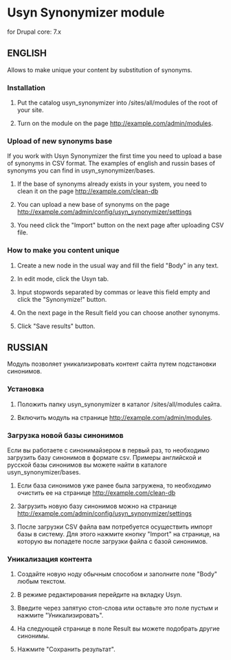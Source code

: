 # Usyn Synonymizer module

for Drupal core: 7.x

## ENGLISH


Allows to make unique your content by substitution of synonyms.


### Installation

1. Put the catalog usyn_synonymizer into /sites/all/modules of the root of your site.

2. Turn on the module on the page http://example.com/admin/modules.


### Upload of new synonyms base

If you work with Usyn Synonymizer the first time you need to upload a base of synonyms in CSV format. The examples of english and russin bases of synonyms you can find in usyn_synonymizer/bases.

1. If the base of synonyms already exists in your system, you need to clean it on the page http://example.com/clean-db

2. You can upload a new base of synonyms on the page http://example.com/admin/config/usyn_synonymizer/settings

3. You need click the "Import" button on the next page after uploading CSV file.


### How to make you content unique

1. Create a new node in the usual way and fill the field "Body" in any text.

2. In edit mode, click the Usyn tab.

3. Input stopwords separated by commas or leave this field empty and click the "Synonymize!" button.

4. On the next page in the Result field you can choose another synonyms.

5. Click "Save results" button.  


## RUSSIAN


Модуль позволяет уникализировать контент сайта путем подстановки синонимов.


### Установка

1. Положить папку usyn_synonymizer в каталог /sites/all/modules сайта.

2. Включить модуль на странице http://example.com/admin/modules.


### Загрузка новой базы синонимов

Если вы работаете с синонимайзером в первый раз, то необходимо загрузить базу синонимов в формате csv. Примеры английской и русской базы синонимов вы можете найти в каталоге usyn_synonymizer/bases.

1. Если база синонимов уже ранее была загружена, то необходимо очистить ее на странице http://example.com/clean-db

2. Загрузить новую базу синонимов можно на странице http://example.com/admin/config/usyn_synonymizer/settings

3. После загрузки CSV файла вам потребуется осуществить импорт базы в систему. Для этого нажмите кнопку "Import" на странице, на которую вы попадете после загрузки файла с базой синонимов.


### Уникализация контента

1. Создайте новую ноду обычным способом и заполните поле "Body" любым текстом.

2. В режиме редактирования перейдите на вкладку Usyn.

3. Введите через запятую стоп-слова или оставьте это поле пустым и нажмите "Уникализировать".

4. На следующей странице в поле Result вы можете подобрать другие синонимы.

5. Нажмите "Сохранить результат".


